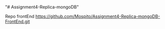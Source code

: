 "# Assignment4-Replica-mongoDB" 

Repo frontEnd https://github.com/Mospito/Assignment4-Replica-mongoDB-FrontEnd.git